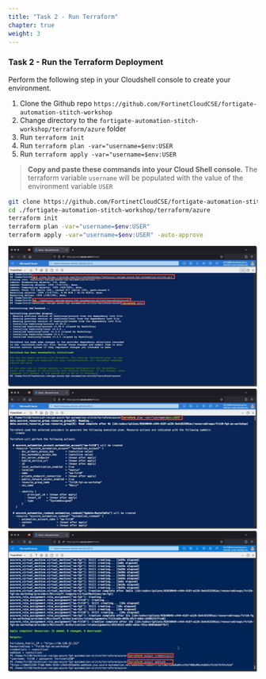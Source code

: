 ```yaml
---
title: "Task 2 - Run Terraform"
chapter: true
weight: 3
---
```


### Task 2 - Run the Terraform Deployment

Perform the following step in your Cloudshell console to create your environment.

1. Clone the Github repo `https://github.com/FortinetCloudCSE/fortigate-automation-stitch-workshop`
1. Change directory to the `fortigate-automation-stitch-workshop/terraform/azure` folder
1. Run `terraform init`
1. Run `terraform plan -var="username=$env:USER`
1. Run `terraform apply -var="username=$env:USER`

> **Copy and paste these commands into your Cloud Shell console.**
> The terraform variable `username` will be populated with the value of the environment variable `USER`

```sh
git clone https://github.com/FortinetCloudCSE/fortigate-automation-stitch-workshop
cd ./fortigate-automation-stitch-workshop/terraform/azure
terraform init
terraform plan -var="username=$env:USER"
terraform apply -var="username=$env:USER" -auto-approve

```

  ![terraform1](../images/terraform-01.jpg)
  ![terraform2](../images/terraform-02.jpg)
  ![terraform3](../images/terraform-03.jpg)

